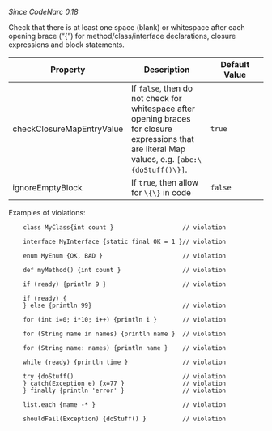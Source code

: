 *Since CodeNarc 0.18*

Check that there is at least one space (blank) or whitespace after each
opening brace (“{”) for method/class/interface declarations, closure
expressions and block statements.

<table>
<colgroup>
<col style="width: 40%" />
<col style="width: 33%" />
<col style="width: 25%" />
</colgroup>
<thead>
<tr class="header">
<th>Property</th>
<th>Description</th>
<th>Default Value</th>
</tr>
</thead>
<tbody>
<tr class="odd">
<td>checkClosureMapEntryValue</td>
<td>If <code>false</code>, then do not check for whitespace after opening braces for closure expressions that are literal Map values, e.g. <code>[abc:\{doStuff()\}]</code>.</td>
<td><code>true</code></td>
</tr>
<tr class="even">
<td>ignoreEmptyBlock</td>
<td>If <code>true</code>, then allow for <code>\{\}</code> in code</td>
<td><code>false</code></td>
</tr>
</tbody>
</table>

Examples of violations:

        class MyClass{int count }                   // violation

        interface MyInterface {static final OK = 1 }// violation

        enum MyEnum {OK, BAD }                      // violation

        def myMethod() {int count }                 // violation

        if (ready) {println 9 }                     // violation

        if (ready) {
        } else {println 99}                         // violation

        for (int i=0; i*10; i++) {println i }       // violation

        for (String name in names) {println name }  // violation

        for (String name: names) {println name }    // violation

        while (ready) {println time }               // violation

        try {doStuff()                              // violation
        } catch(Exception e) {x=77 }                // violation
        } finally {println 'error' }                // violation

        list.each {name -* }                        // violation

        shouldFail(Exception) {doStuff() }          // violation
